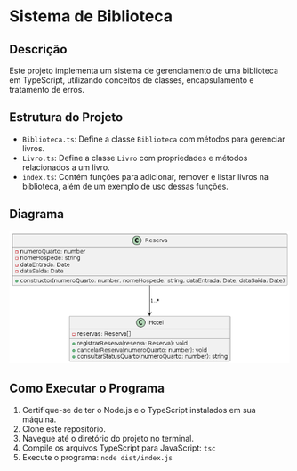 # Sistema de Biblioteca

## Descrição
Este projeto implementa um sistema de gerenciamento de uma biblioteca em TypeScript, utilizando conceitos de classes, encapsulamento e tratamento de erros.

## Estrutura do Projeto

- `Biblioteca.ts`: Define a classe `Biblioteca` com métodos para gerenciar livros.
- `Livro.ts`: Define a classe `Livro` com propriedades e métodos relacionados a um livro.
- `index.ts`: Contém funções para adicionar, remover e listar livros na biblioteca, além de um exemplo de uso dessas funções.

## Diagrama
![alt text](Sistema_de_Reservas_de_Hotel.png)

## Como Executar o Programa

1. Certifique-se de ter o Node.js e o TypeScript instalados em sua máquina.
2. Clone este repositório.
3. Navegue até o diretório do projeto no terminal.
4. Compile os arquivos TypeScript para JavaScript:
   ``` tsc ```
5. Execute o programa:
```node dist/index.js```